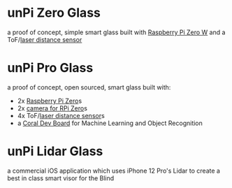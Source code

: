# unPi Zero Glass
a proof of concept, simple smart glass built with [Raspberry Pi Zero W](https://www.raspberrypi.org/products/raspberry-pi-zero-w/) and a ToF/[laser distance sensor](https://shop.pimoroni.com/products/vl53l1x-breakout)

# unPi Pro Glass
a proof of concept, open sourced, smart glass built with:
- 2x [Raspberry Pi Zero](https://www.raspberrypi.org/products/raspberry-pi-zero/)s
- 2x [camera for RPi Zero](https://shop.pimoroni.com/products/raspberry-pi-zero-camera-module?variant=37751082058)s
- 4x ToF/[laser distance sensor](https://shop.pimoroni.com/products/vl53l1x-breakout)s
- a [Coral Dev Board](https://coral.ai/products/dev-board/) for Machine Learning and Object Recognition

# unPi Lidar Glass
a commercial iOS application which uses iPhone 12 Pro's Lidar to create a best in class smart visor for the Blind

